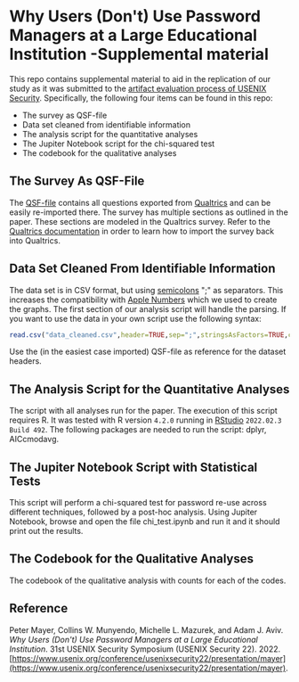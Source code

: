 # Why Users (Don't) Use Password Managers at a Large Educational Institution -Supplemental material

This repo contains supplemental material to aid in the replication of our study as it was submitted to the [artifact evaluation process of USENIX Security](https://www.usenix.org/conference/usenixsecurity22/call-for-artifacts). Specifically, the following four items can be found in this repo:

* The survey as QSF-file
* Data set cleaned from identifiable information
* The analysis script for the quantitative analyses
* The Jupiter Notebook script for the chi-squared test
* The codebook for the qualitative analyses

## The Survey As QSF-File

The [QSF-file](./password_manager_survey.qsf) contains all questions exported from [Qualtrics](https://www.qualtrics.com) and can be easily re-imported there. The survey has multiple sections as outlined in the paper. These sections are modeled in the Qualtrics survey. Refer to the [Qualtrics documentation](https://www.qualtrics.com/support/survey-platform/survey-module/survey-tools/import-and-export-surveys/) in order to learn how to import the survey back into Qualtrics.

## Data Set Cleaned From Identifiable Information

The data set is in CSV format, but using [semicolons](https://projectsemicolon.com/about-project-semicolon/) ";" as separators. This increases the compatibility with [Apple Numbers]() which we used to create the graphs. The first section of our analysis script will handle the parsing. If you want to use the data in your own script use the following syntax:

```R
read.csv("data_cleaned.csv",header=TRUE,sep=";",stringsAsFactors=TRUE,check.names = FALSE)
```

Use the (in the easiest case imported) QSF-file as reference for the dataset headers.

## The Analysis Script for the Quantitative Analyses

The script with all analyses run for the paper. The execution of this script requires R. It was tested with R version `4.2.0` running in [RStudio](https://www.rstudio.com/products/rstudio/download/) `2022.02.3 Build 492`. The following packages are needed to run the script: dplyr, AICcmodavg.

## The Jupiter Notebook Script with Statistical Tests

This script will perform a chi-squared test for password re-use across different techniques, followed by a post-hoc analysis. Using Jupiter Notebook, browse and open the file chi_test.ipynb and run it and it should print out the results.

## The Codebook for the Qualitative Analyses

The codebook of the qualitative analysis with counts for each of the codes.

## Reference

Peter Mayer, Collins W. Munyendo, Michelle L. Mazurek, and Adam J. Aviv. *Why Users (Don't) Use Password Managers at a Large Educational Institution*. 31st USENIX Security Symposium (USENIX Security 22). 2022. [https://www.usenix.org/conference/usenixsecurity22/presentation/mayer](https://www.usenix.org/conference/usenixsecurity22/presentation/mayer).
